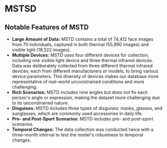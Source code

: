 # MSTSD

## Notable Features of MSTD

- **Large Amount of Data:** MSTD contains a total of 74,412 face images from 70 individuals, captured in both thermal (55,890 images) and visible light (18,522 images).
- **Multiple Devices:** MSTD uses four different devices for collection, including one visible light device and three thermal infrared devices. Data was deliberately collected from three different thermal infrared devices, each from different manufacturers or models, to bring various device parameters. This diversity of devices makes our database more representative of real-world unconstrained conditions and more challenging.
- **Rich Scenarios:** MSTD includes nine angles but does not fix each person's angle or expression, making the dataset more challenging due to its unconstrained nature.
- **Disguises:** MSTD includes three types of disguises: masks, glasses, and sunglasses, which are commonly used accessories in daily life.
- **Pre- and Post-Sport Scenarios:** MSTD includes pre- and post-sport scenarios.
- **Temporal Changes:** The data collection was conducted twice with a three-month interval to test the model's robustness to temporal changes.
